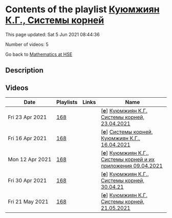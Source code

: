 # Contents of the playlist [Куюмжиян К.Г., Системы корней](https://www.youtube.com/playlist?list=PLq3E5oubNNoBZetSsS2KIQqhdQxIoKyYo)

This page updated: Sat 5 Jun 2021 08:44:36

Number of videos: 5

Go back to [Mathematics at HSE](../README.md)

## Description



## Videos

|Date|Playlists|Links|Name|
|---|---|---|---|
| Fri&nbsp;23&nbsp;Apr&nbsp;2021 | [168](./playlists/168 "Куюмжиян К.Г., Системы корней") |  | [[**e**](https://studio.youtube.com/video/LEou-lqNsXg/edit "Edit")] [Куюмжиян К.Г. Системы корней, 23.04.2021](https://www.youtube.com/watch?v=LEou-lqNsXg&list=PLq3E5oubNNoBZetSsS2KIQqhdQxIoKyYo) |
| Fri&nbsp;16&nbsp;Apr&nbsp;2021 | [168](./playlists/168 "Куюмжиян К.Г., Системы корней") |  | [[**e**](https://studio.youtube.com/video/rgufs0vPGCc/edit "Edit")] [Системы корней, Куюмжиян К.Г., 16.04.2021](https://www.youtube.com/watch?v=rgufs0vPGCc&list=PLq3E5oubNNoBZetSsS2KIQqhdQxIoKyYo) |
| Mon&nbsp;12&nbsp;Apr&nbsp;2021 | [168](./playlists/168 "Куюмжиян К.Г., Системы корней") |  | [[**e**](https://studio.youtube.com/video/D3WFivLJDyM/edit "Edit")] [Куюмжиян К.Г., Системы корней и их приложения 09.04.2021](https://www.youtube.com/watch?v=D3WFivLJDyM&list=PLq3E5oubNNoBZetSsS2KIQqhdQxIoKyYo) |
| Fri&nbsp;30&nbsp;Apr&nbsp;2021 | [168](./playlists/168 "Куюмжиян К.Г., Системы корней") |  | [[**e**](https://studio.youtube.com/video/JG2qQUnUMUI/edit "Edit")] [Куюмжиян К.Г., Системы корней, 30.04.21](https://www.youtube.com/watch?v=JG2qQUnUMUI&list=PLq3E5oubNNoBZetSsS2KIQqhdQxIoKyYo) |
| Fri&nbsp;21&nbsp;May&nbsp;2021 | [168](./playlists/168 "Куюмжиян К.Г., Системы корней") |  | [[**e**](https://studio.youtube.com/video/WFLWWZDtAxA/edit "Edit")] [Куюмжиян К.Г. Системы корней, 21.05.2021](https://www.youtube.com/watch?v=WFLWWZDtAxA&list=PLq3E5oubNNoBZetSsS2KIQqhdQxIoKyYo) |
